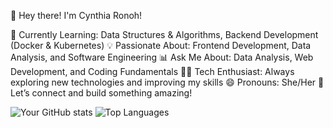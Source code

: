 🚀 Hey there! I'm Cynthia Ronoh!

🌱 Currently Learning: Data Structures & Algorithms, Backend Development (Docker & Kubernetes)
💡 Passionate About: Frontend Development, Data Analysis, and Software Engineering
📊 Ask Me About: Data Analysis, Web Development, and Coding Fundamentals
👩‍💻 Tech Enthusiast: Always exploring new technologies and improving my skills
😄 Pronouns: She/Her
💬 Let’s connect and build something amazing!


  ![Your GitHub stats](https://github-readme-stats.vercel.app/api?username=cynraw&show_icons=true&theme=radical)
  ![Top Languages](https://github-readme-stats.vercel.app/api/top-langs/?username=cynraw&layout=compact&theme=radical)

  

